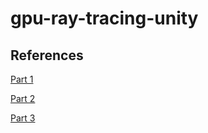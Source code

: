 # gpu-ray-tracing-unity

## References

[Part 1](http://three-eyed-games.com/2018/05/03/gpu-ray-tracing-in-unity-part-1/)

[Part 2](http://three-eyed-games.com/2018/05/12/gpu-path-tracing-in-unity-part-2/)

[Part 3](http://three-eyed-games.com/2019/03/18/gpu-path-tracing-in-unity-part-3/)

